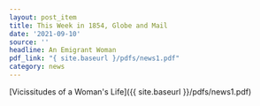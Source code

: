 ```yaml
---
layout: post_item
title: This Week in 1854, Globe and Mail
date: '2021-09-10'
source: ''
headline: An Emigrant Woman
pdf_link: "{ site.baseurl }/pdfs/news1.pdf"
category: news
---
```


[Vicissitudes of a Woman's Life]({{ site.baseurl }}/pdfs/news1.pdf)
